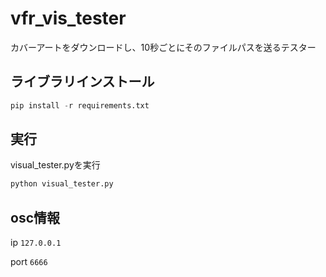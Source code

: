 # vfr_vis_tester

カバーアートをダウンロードし、10秒ごとにそのファイルパスを送るテスター

## ライブラリインストール
```python
pip install -r requirements.txt
```

## 実行
visual_tester.pyを実行
```python
python visual_tester.py
```

## osc情報
ip ```127.0.0.1```

port ```6666```
